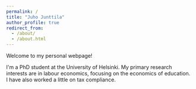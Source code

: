 ```yaml
---
permalink: /
title: "Juho Junttila"
author_profile: true
redirect_from: 
  - /about/
  - /about.html
---
```


Welcome to my personal webpage! 

I'm a PhD student at the University of Helsinki. My primary research interests are in labour economics, focusing on the economics of education. I have also worked a little on tax compliance.
